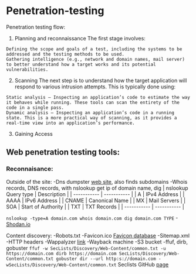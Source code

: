 # Penetration-testing
Penetration testing flow:

  1. Planning and reconnaissance
     The first stage involves:

    Defining the scope and goals of a test, including the systems to be addressed and the testing methods to be used.
    Gathering intelligence (e.g., network and domain names, mail server) to better understand how a target works and its potential vulnerabilities.

  2. Scanning
The next step is to understand how the target application will respond to various intrusion attempts. This is typically done using:

    Static analysis – Inspecting an application’s code to estimate the way it behaves while running. These tools can scan the entirety of the code in a single pass.
    Dynamic analysis – Inspecting an application’s code in a running state. This is a more practical way of scanning, as it provides a real-time view into an application’s performance.

  3. Gaining Access


## Web penetration testing tools:
  ### Reconnaisance:
Outside of the site:
  -Dns dumpster [web site](https://dnsdumpster.com/), also finds subdomains
  -Whois records, DNS records, with nslookup get ip of domain name, dig
  | nslookup Query type | Description |
  | ----------- | ----------- |
  | A | IPv4 Address |
  | AAAA | IPv6 Address |
  | CNAME | Canonical Name |
  | MX | Mail Servers |
  | SOA | Start of Authority |
  | TXT | TXT Records |
  | ----------- | ----------- |

  `
  nslookup -type=A domain.com
  whois domain.com
  dig domain.com TYPE
  `
  -[Shodan.io](https://www.shodan.io/)
  
  Content discovery:
      -Robots.txt 
      -Favicon.ico [Favicon database](https://wiki.owasp.org/index.php/OWASP_favicon_database)
      -Sitemap.xml
      -HTTP headers
      -Wappalyzer [link](https://www.wappalyzer.com)
      -Wayback machine
      -S3 bucket
      -ffuf, dirb, gobuster
      `
      ffuf -w SecLists/Discovery/Web-Content/common.txt -u https://domain.com
      dirb https://domain.com SecLists/Discovery/Web-Content/common.txt
      gobuster dir --url http:s://domain.com -wSecLists/Discovery/Web-Content/common.txt
      `
      Seclists GitHub [page](https://github.com/danielmiessler/SecLists)
      
      
      
 


